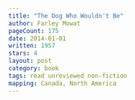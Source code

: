 ```yaml
---
title: "The Dog Who Wouldn't Be"
author: Farley Mowat
pageCount: 175
date: 2014-01-01
written: 1957
stars: 4
layout: post
category: book
tags: read unreviewed non-fiction
mapping: Canada, North America
---
```

